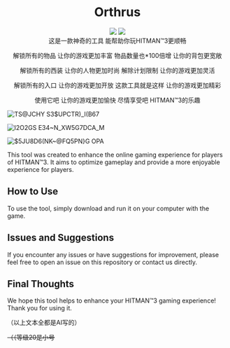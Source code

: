 <div align=center><h1>Orthrus</h1></div>

<div align=center>
<img src=https://user-images.githubusercontent.com/66859419/209444424-c8fa073f-6800-4727-9e81-556ebfaeda66.png />
<img src=https://user-images.githubusercontent.com/66859419/209444430-8b00dcbc-27f8-4a17-b1ab-abcb0b34c62e.png />
</div>

<div align=center>
这是一款神奇的工具
能帮助你玩HITMAN™3更顺畅

解锁所有的物品
让你的游戏更加丰富
物品数量也*100倍增
让你的背包更宽敞

解锁所有的西装
让你的人物更加时尚
解除计划限制
让你的游戏更加灵活

解锁所有的入口
让你的游戏更加开放
这款工具就是这样
让你的游戏更加精彩

使用它吧
让你的游戏更加愉快
尽情享受吧
HITMAN™3的乐趣
</div>

![TS@JCHY S3$UPCTR)_I(B67](https://user-images.githubusercontent.com/66859419/209442906-b5d51286-551f-4cc4-84c0-58159cbf8a60.png)

![I2O2GS E34~N_XW5G7DCA_M](https://user-images.githubusercontent.com/66859419/209442910-8e3fcb22-a3ad-4886-aa2f-53d2f4a732d0.png)

![$5JU8D6(NK~@FQ5PN}G OPA](https://user-images.githubusercontent.com/66859419/209442915-4f1d8785-fe2b-40f4-9723-19709e51f085.png)

This tool was created to enhance the online gaming experience for players of HITMAN™3. It aims to optimize gameplay and provide a more enjoyable experience for players.

## How to Use

To use the tool, simply download and run it on your computer with the game. 

## Issues and Suggestions

If you encounter any issues or have suggestions for improvement, please feel free to open an issue on this repository or contact us directly.

## Final Thoughts

We hope this tool helps to enhance your HITMAN™3 gaming experience! Thank you for using it.

（以上文本全都是AI写的）

~~（（等级20是小号~~
